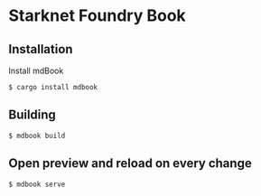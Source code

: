 # Starknet Foundry Book

## Installation

Install mdBook

```shell
$ cargo install mdbook
```

## Building

```shell
$ mdbook build
```

## Open preview and reload on every change

```shell
$ mdbook serve
```